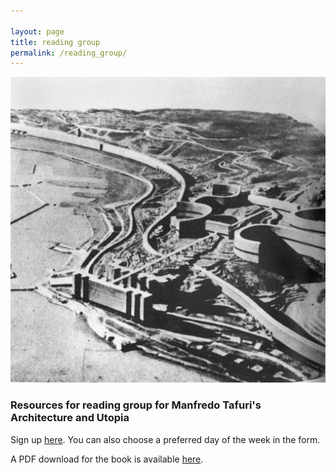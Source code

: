 ```yaml
---

layout: page
title: reading group
permalink: /reading_group/
---
```

<img src="/assets/plan_obus.jpg" alt="Le Corbusier's Plan Obus for Algiers" width="1000"/>


<h3>Resources for reading group for Manfredo Tafuri's Architecture and Utopia</h3>

Sign up <a href="https://forms.gle/8a9VcA8g84KqJwbC8">here</a>. You can also choose a preferred day of the week in the form.

A PDF download for the book is available <a href="https://ufile.io/2w58zykf">here</a>.
